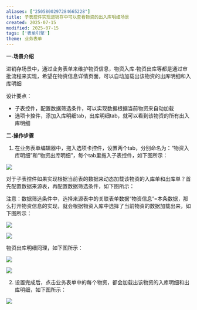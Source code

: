 ```yaml
---
aliases: ["2505800297284665228"]
title: 子表控件实现进销存中可以查看物资的出入库明细场景
created: 2025-07-15
modified: 2025-07-15
tags: ['表单引擎']
theme: 业务表单
---
```


**一˴场景介绍**

进销存场景中，通过业务表单来维护物资信息，物资入库˴物资出库等都是通过审批流程来实现，希望在物资信息详情页面，可以自动加载出该物资的出库明细和入库明细

设计要点：

- 子表控件，配置数据筛选条件，可以实现数据根据当前物资来自动加载
- 选项卡控件，添加入库明细tab，出库明细tab，就可以看到该物资的所有出入库明细

**二˴操作步骤**

1. 在业务表单编辑器中，拖入选项卡控件，设置两个tab，分别命名为：“物资入库明细”和“物资出库明细”，每个tab里拖入子表控件，如下图所示：

![](https://myhelpdoc.oss-cn-heyuan.aliyuncs.com/mdimages/3f1945960b1df64953e6d3719b9fe4c5.jpg)

对于子表控件如果实现根据当前表的数据来动态加载该物资的入库单和出库单？首先配置数据来源表，再配置数据筛选条件，如下图所示：

注意：数据筛选条件中，选择来源表中的关联表单数据“物资信息”=本条数据，那么打开物资信息的实现，就会根据物资入库中选择了当前物资的数据加载出来，如下图所示：

![](https://myhelpdoc.oss-cn-heyuan.aliyuncs.com/mdimages/f41947ba7bb92cf6d8e2e48be948760a.jpg)

![](https://myhelpdoc.oss-cn-heyuan.aliyuncs.com/mdimages/1b3630fa1b3e8b6ce6fa54d19b7263aa.jpg)

物资出库明细同理，如下图所示：

![](https://myhelpdoc.oss-cn-heyuan.aliyuncs.com/mdimages/17b0002d24cf1fd1c8ac2ddbd3c7fe1d.jpg)

![](https://myhelpdoc.oss-cn-heyuan.aliyuncs.com/mdimages/f15b8a1467459a52d26811f10a951de0.jpg)

2. 设置完成后，点击业务表单中的每个物资，都会加载出该物资的入库明细和出库明细，如下图所示：

![](https://myhelpdoc.oss-cn-heyuan.aliyuncs.com/mdimages/7af768bb91d9517a60280b2eafe484a1.jpg)

